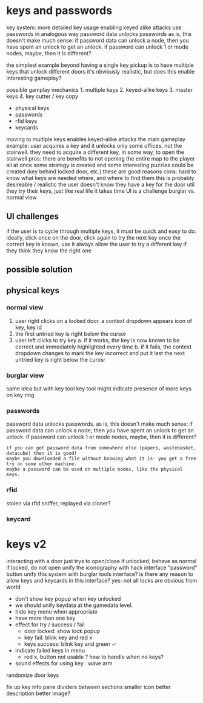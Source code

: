 # keys and passwords

key system:
    more detailed key usage enabling keyed alike attacks 
    use passwords in analogous way
    password data unlocks passwords
        as is, this doesn't make much sense:
        if password data can unlock a node, then you have spent an unlock to get an unlock.
        if password can unlock 1 or mode nodes, maybe, then it is different?



the simplest example beyond having a single key pickup is to have multiple keys that unlock different doors
it's obviously realistic, but does this enable interesting gameplay?

possible gamplay mechanics
    1. multiple keys
    2. keyed-alike keys
    3. master keys
    4. key cutter / key copy

* physical keys
* passwords
* rfid keys
* keycards


moving to multiple keys enables keyed-alike attacks
the main gameplay example:
    user acquires a key and it unlocks only some offices, not the stairwell.
    they need to acquire a different key, in some way, to open the stairwell
pros:
    there are benefits to not opening the entire map to the player all at once
    some strategy is created
    and 
    some interesting puzzles could be created (key behind locked door, etc.)
    these are good reasons
cons:
    hard to know what keys are needed where, and where to find them
        this is probably desireable / realistic
        the user doesn't know they have a key for the door util they try their keys, just like real life
        it takes time
    UI is a challenge
        burglar vs. normal view



## UI challenges

if the user is to cycle through multiple keys, it must be quick and easy to do.
ideally, click once on the door, click again to try the next key
once the correct key is known, use it always
allow the user to try a different key if they think they know the right one

## possible solution


## physical keys
### normal view
1. user right clicks on a locked door. a context dropdown appears
    icon of key, key id
2. the first untried key is right below the cursor
3. user left clicks to try key
    a. if it works, the key is now known to be correct and immediately highlighted every time
    b. if it fails, the context dropdown changes to mark the key incorrect and put it last
        the next untried key is right below the curosr

### burglar view

same idea but with key tool
key tool might indicate presence of more keys on key ring

### passwords

password data unlocks passwords. as is, this doesn't make much sense:
    if password data can unlock a node, then you have spent an unlock to get an unlock.
    if password can unlock 1 or mode nodes, maybe, then it is different?

    if you can get password data from somewhere else (papers, wastebasket, datacube) then it is good!
    maybe you downloaded a file without knowing what it is- you get a free try on some other machine.
    maybe a password can be used on multiple nodes, like the physical keys.

### rfid

stolen via rfid sniffer, replayed via cloner?

### keycard





# keys v2

interacting with a door just trys to open/close
    if unlocked, behave as normal
    if locked, do not open
unify the iconography with hack interface "password" button
unify this system with burglar tools interface?
    is there any reason to allow keys and keycards in this interface?
        yes: not all locks are obvious from world

* don't show key popup when key unlocked
* we should unify keydata at the gamedata level.
* hide key menu when appropriate
* have more than one key
* effect for try / success / fail
    * door locked: show lock popup
    * key fail: blink key and red x
    * keys success: blink key and green ✓
* indicate failed keys in menu
    * red x, button not usable
? how to handle when no keys?
* sound effects for using key
. wave arm


randomize door keys


fix up key info pane
    dividers between sections
    smaller icon
    better description
    better image?